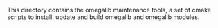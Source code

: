 This directory contains the omegalib maintenance tools, a set of cmake scripts 
to install, update and build omegalib and omegalib modules.
